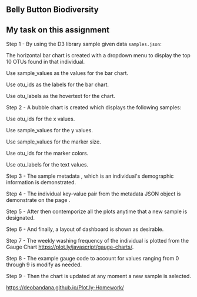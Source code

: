 ##  Belly Button Biodiversity

## My task on this assignment 

Step 1 -  By using the D3 library sample given data `samples.json`:


The  horizontal bar chart is created  with a dropdown menu to display the top 10 OTUs found in that individual.

Use sample_values as the values for the bar chart.

Use otu_ids as the labels for the bar chart.

Use otu_labels as the hovertext for the chart.


Step 2 - A bubble chart is created which displays the following samples:


Use otu_ids for the x values.

Use sample_values for the y values.

Use sample_values for the marker size.

Use otu_ids for the marker colors.

Use otu_labels for the text values.


Step 3 - The sample metadata , which is an individual's demographic information is demonstrated.

Step 4 - The individual key-value pair from the metadata JSON object is demonstrate on the page .

Step 5 - After then contemporize all the plots anytime that a new sample is designated.

Step 6 - And finally, a layout of dashboard is shown as desirable.

Step 7 - The weekly washing frequency of the individual is plotted from  the Gauge Chart  https://plot.ly/javascript/gauge-charts/.

Step 8 - The example gauge code to account for values ranging from 0 through 9 is modify as needed.

Step 9 - Then the chart is updated  at any moment a new sample is selected. 


https://deobandana.github.io/Plot.ly-Homework/


                                                                                                                   


